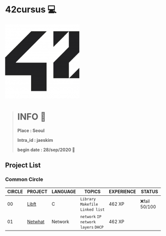 # 42cursus 💻

![42logo](image/readme/42.png)

> # INFO 👷
>
> **Place : Seoul**
>
> **Intra_id : jaeskim**
>
> **begin date : 28/sep/2020 🎉**



## Project List

### Common Circle

| CIRCLE | PROJECT                 | LANGUAGE | TOPICS                                 | EXPERIENCE | STATUS       |
| ------ | ----------------------- | -------- | -------------------------------------- | ---------- | ------------ |
| 00     | [Libft](./00_Libft)     | C        | `Library` `Makefile` `Linked list`     | 462 XP     | ❌fail 50/100 |
| 01     | [Netwhat](./01_Netwhat) | Network  | `network` `IP` `network layers` `DHCP` | 462 XP     |              |

